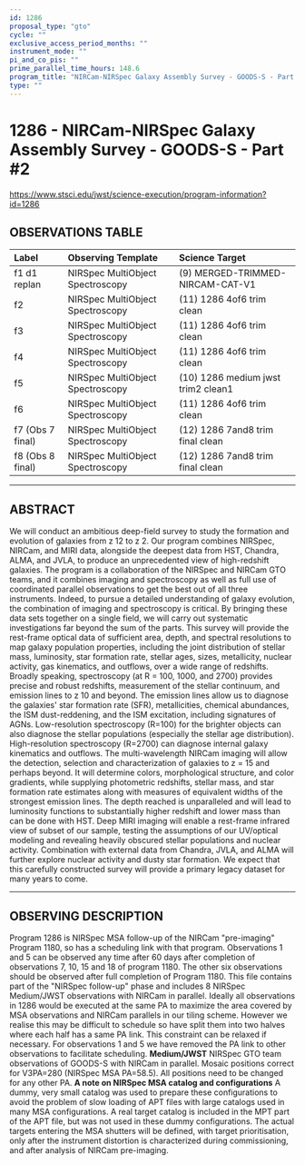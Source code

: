 ```yaml
---
id: 1286
proposal_type: "gto"
cycle: ""
exclusive_access_period_months: ""
instrument_mode: ""
pi_and_co_pis: ""
prime_parallel_time_hours: 148.6
program_title: "NIRCam-NIRSpec Galaxy Assembly Survey - GOODS-S - Part #2"
type: ""
---
```

# 1286 - NIRCam-NIRSpec Galaxy Assembly Survey - GOODS-S - Part #2
https://www.stsci.edu/jwst/science-execution/program-information?id=1286
## OBSERVATIONS TABLE
| Label             | Observing Template              | Science Target                      |
| :---------------- | :------------------------------ | :---------------------------------- |
| f1 d1 replan      | NIRSpec MultiObject Spectroscopy | (9) MERGED-TRIMMED-NIRCAM-CAT-V1 |
| f2                | NIRSpec MultiObject Spectroscopy | (11) 1286 4of6 trim clean           |
| f3                | NIRSpec MultiObject Spectroscopy | (11) 1286 4of6 trim clean           |
| f4                | NIRSpec MultiObject Spectroscopy | (11) 1286 4of6 trim clean           |
| f5                | NIRSpec MultiObject Spectroscopy | (10) 1286 medium jwst trim2 clean1 |
| f6                | NIRSpec MultiObject Spectroscopy | (11) 1286 4of6 trim clean           |
| f7 (Obs 7 final)  | NIRSpec MultiObject Spectroscopy | (12) 1286 7and8 trim final clean    |
| f8 (Obs 8 final)  | NIRSpec MultiObject Spectroscopy | (12) 1286 7and8 trim final clean    |

---

## ABSTRACT

We will conduct an ambitious deep-field survey to study the formation and evolution of galaxies from z 12 to z 2. Our program combines NIRSpec, NIRCam, and MIRI data, alongside the deepest data from HST, Chandra, ALMA, and JVLA, to produce an unprecedented view of high-redshift galaxies. The program is a collaboration of the NIRSpec and NIRCam GTO teams, and it combines imaging and spectroscopy as well as full use of coordinated parallel observations to get the best out of all three instruments. Indeed, to pursue a detailed understanding of galaxy evolution, the combination of imaging and spectroscopy is critical. By bringing these data sets together on a single field, we will carry out systematic investigations far beyond the sum of the parts. This survey will provide the rest-frame optical data of sufficient area, depth, and spectral resolutions to map galaxy population properties, including the joint distribution of stellar mass, luminosity, star formation rate, stellar ages, sizes, metallicity, nuclear activity, gas kinematics, and outflows, over a wide range of redshifts. Broadly speaking, spectroscopy (at R = 100, 1000, and 2700) provides precise and robust redshifts, measurement of the stellar continuum, and emission lines to z 10 and beyond. The emission lines allow us to diagnose the galaxies' star formation rate (SFR), metallicities, chemical abundances, the ISM dust-reddening, and the ISM excitation, including signatures of AGNs. Low-resolution spectroscopy (R=100) for the brighter objects can also diagnose the stellar populations (especially the stellar age distribution). High-resolution spectroscopy (R=2700) can diagnose internal galaxy kinematics and outflows. The multi-wavelength NIRCam imaging will allow the detection, selection and characterization of galaxies to z = 15 and perhaps beyond. It will determine colors, morphological structure, and color gradients, while supplying photometric redshifts, stellar mass, and star formation rate estimates along with measures of equivalent widths of the strongest emission lines. The depth reached is unparalleled and will lead to luminosity functions to substantially higher redshift and lower mass than can be done with HST. Deep MIRI imaging will enable a rest-frame infrared view of subset of our sample, testing the assumptions of our UV/optical modeling and revealing heavily obscured stellar populations and nuclear activity. Combination with external data from Chandra, JVLA, and ALMA will further explore nuclear activity and dusty star formation. We expect that this carefully constructed survey will provide a primary legacy dataset for many years to come.

---

## OBSERVING DESCRIPTION

Program 1286 is NIRSpec MSA follow-up of the NIRCam "pre-imaging" Program 1180, so has a scheduling link with that program. Observations 1 and 5 can be observed any time after 60 days after completion of observations 7, 10, 15 and 18 of program 1180. The other six observations should be observed after full completion of Program 1180. This file contains part of the "NIRSpec follow-up" phase and includes 8 NIRSpec Medium/JWST observations with NIRCam in parallel. Ideally all observations in 1286 would be executed at the same PA to maximize the area covered by MSA observations and NIRCam parallels in our tiling scheme. However we realise this may be difficult to schedule so have split them into two halves where each half has a same PA link. This constraint can be relaxed if necessary. For observations 1 and 5 we have removed the PA link to other observations to facilitate scheduling. **Medium/JWST** NIRSpec GTO team observations of GOODS-S with NIRCam in parallel. Mosaic positions correct for V3PA=280 (NIRSpec MSA PA=58.5). All positions need to be changed for any other PA. **A note on NIRSpec MSA catalog and configurations** A dummy, very small catalog was used to prepare these configurations to avoid the problem of slow loading of APT files with large catalogs used in many MSA configurations. A real target catalog is included in the MPT part of the APT file, but was not used in these dummy configurations. The actual targets entering the MSA shutters will be defined, with target prioritisation, only after the instrument distortion is characterized during commissioning, and after analysis of NIRCam pre-imaging.